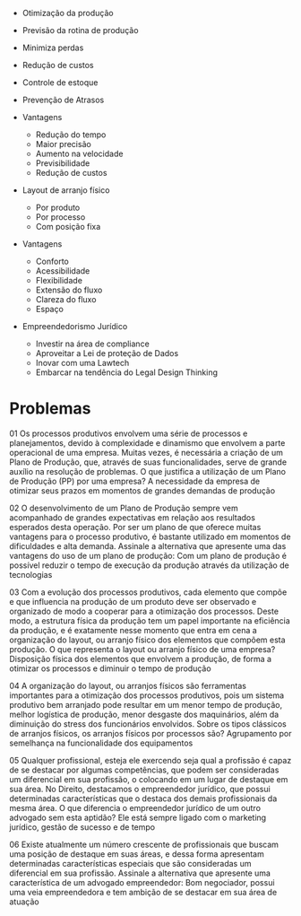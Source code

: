 - Otimização da produção
- Previsão da rotina de produção
- Minimiza perdas
- Redução de custos
- Controle de estoque
- Prevenção de Atrasos

- Vantagens
	- Redução do tempo
	- Maior precisão
	- Aumento na velocidade
	- Previsibilidade
	- Redução de custos

- Layout de arranjo físico
	- Por produto
	- Por processo
	- Com posição fixa

- Vantagens
	- Conforto
	- Acessibilidade
	- Flexibilidade
	- Extensão do fluxo
	- Clareza do fluxo
	- Espaço

- Empreendedorismo Jurídico
	- Investir na área de compliance
	- Aproveitar a Lei de proteção de Dados
	- Inovar com uma Lawtech
	- Embarcar na tendência do Legal Design Thinking

# Problemas
01
Os processos produtivos envolvem uma série de processos e planejamentos, devido à complexidade e dinamismo que envolvem a parte operacional de uma empresa. Muitas vezes, é necessária a criação de um Plano de Produção, que, através de suas funcionalidades, serve de grande auxílio na resolução de problemas. O que justifica a utilização de um Plano de Produção (PP) por uma empresa?
A necessidade da empresa de otimizar seus prazos em momentos de grandes demandas de produção

02
O desenvolvimento de um Plano de Produção sempre vem acompanhado de grandes expectativas em relação aos resultados esperados desta operação. Por ser um plano de que oferece muitas vantagens para o processo produtivo, é bastante utilizado em momentos de dificuldades e alta demanda. Assinale a alternativa que apresente uma das vantagens do uso de um plano de produção:
Com um plano de produção é possível reduzir o tempo de execução da produção através da utilização de tecnologias

03
Com a evolução dos processos produtivos, cada elemento que compõe e que influencia na produção de um produto deve ser observado e organizado de modo a cooperar para a otimização dos processos. Deste modo, a estrutura física da produção tem um papel importante na eficiência da produção, e é exatamente nesse momento que entra em cena a organização do layout, ou arranjo físico dos elementos que compõem esta produção. O que representa o layout ou arranjo físico de uma empresa?
Disposição física dos elementos que envolvem a produção, de forma a otimizar os processos e diminuir o tempo de produção

04
A organização do layout, ou arranjos físicos são ferramentas importantes para a otimização dos processos produtivos, pois um sistema produtivo bem arranjado pode resultar em um menor tempo de produção, melhor logística de produção, menor desgaste dos maquinários, além da diminuição do stress dos funcionários envolvidos. Sobre os tipos clássicos de arranjos físicos, os arranjos físicos por processos são?
Agrupamento por semelhança na funcionalidade dos equipamentos

05
Qualquer profissional, esteja ele exercendo seja qual a profissão é capaz de se destacar por algumas competências, que podem ser consideradas um diferencial em sua profissão, o colocando em um lugar de destaque em sua área. No Direito, destacamos o empreendedor jurídico, que possui determinadas características que o destaca dos demais profissionais da mesma área. O que diferencia o empreendedor jurídico de um outro advogado sem esta aptidão?
Ele está sempre ligado com o marketing jurídico, gestão de sucesso e de tempo

06
Existe atualmente um número crescente de profissionais que buscam uma posição de destaque em suas áreas, e dessa forma apresentam determinadas características especiais que são consideradas um diferencial em sua profissão. Assinale a alternativa que apresente uma característica de um advogado empreendedor:
Bom negociador, possui uma veia empreendedora e tem ambição de se destacar em sua área de atuação


